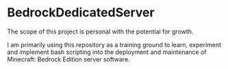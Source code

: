# BedrockDedicatedServer
The scope of this project is personal with the potential for growth.

I am primarily using this repository as a training ground to learn, experiment and implement bash scripting into the deployment and maintenance of Minecraft: Bedrock Edition server software.
